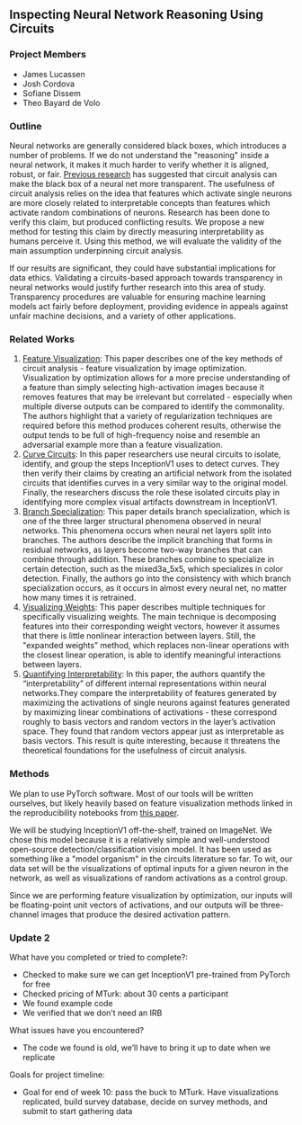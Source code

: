 ## Inspecting Neural Network Reasoning Using Circuits

### Project Members
- James Lucassen
- Josh Cordova
- Sofiane Dissem
- Theo Bayard de Volo

### Outline
Neural networks are generally considered black boxes, which introduces a number of problems. If we do not understand the "reasoning" inside a neural network, it makes it much harder to verify whether it is aligned, robust, or fair. [Previous research](https://distill.pub/2020/circuits/) has suggested that circuit analysis can make the black box of a neural net more transparent. The usefulness of circuit analysis relies on the idea that features which activate single neurons are more closely related to interpretable concepts than features which activate random combinations of neurons. Research has been done to verify this claim, but produced conflicting results. We propose a new method for testing this claim by directly measuring interpretability as humans perceive it. Using this method, we will evaluate the validity of the main assumption underpinning circuit analysis.

If our results are significant, they could have substantial implications for data ethics. Validating a circuits-based approach towards transparency in neural networks would justify further research into this area of study. Transparency procedures are valuable for ensuring machine learning models act fairly before deployment, providing evidence in appeals against unfair machine decisions, and a variety of other applications.

### Related Works
1. [Feature Visualization](https://distill.pub/2017/feature-visualization/): This paper describes one of the key methods of circuit analysis - feature visualization by image optimization. Visualization by optimization allows for a more precise understanding of a feature than simply selecting high-activation images because it removes features that may be irrelevant but correlated - especially when multiple diverse outputs can be compared to identify the commonality. The authors highlight that a variety of regularization techniques are required before this method produces coherent results, otherwise the output tends to be full of high-frequency noise and resemble an adversarial example more than a feature visualization.
2. [Curve Circuits](https://distill.pub/2020/circuits/curve-circuits/): In this paper researchers use neural circuits to isolate, identify, and group the steps InceptionV1 uses to detect curves. They then verify their claims by creating an artificial network from the isolated circuits that identifies curves in a very similar way to the original model. Finally, the researchers discuss the role these isolated circuits play in identifying more complex visual artifacts downstream in InceptionV1.
3. [Branch Specialization](https://distill.pub/2020/circuits/branch-specialization/): This paper details branch specialization, which is one of the three larger structural phenomena observed in neural networks. This phenomena occurs when neural net layers split into branches. The authors describe the implicit branching that forms in residual networks, as layers become two-way branches that can combine through addition. These branches combine to specialize in certain detection, such as the mixed3a_5x5, which specializes in color detection. Finally, the authors go into the consistency with which branch specialization occurs, as it occurs in almost every neural net, no matter how many times it is retrained.
4. [Visualizing Weights](https://distill.pub/2020/circuits/visualizing-weights/): This paper describes multiple techniques for specifically visualizing weights.
The main technique is decomposing features into their corresponding weight vectors, however it assumes that there is little nonlinear interaction between layers. Still, the "expanded weights" method, which replaces non-linear operations with the closest linear operation, is able to identify meaningful interactions between layers.
5. [Quantifying Interpretability](https://arxiv.org/abs/1704.05796): In this paper, the authors quantify the “interpretability” of different internal representations within neural networks.They compare the interpretability of features generated by maximizing the activations of single neurons against features generated by maximizing linear combinations of activations - these correspond roughly to basis vectors and random vectors in the layer’s activation space. They found that random vectors appear just as interpretable as basis vectors. This result is quite interesting, because it threatens the theoretical foundations for the usefulness of circuit analysis.

### Methods
We plan to use PyTorch software. Most of our tools will be written ourselves, but likely heavily based on feature visualization methods linked in the reproducibility notebooks from [this paper](https://distill.pub/2017/feature-visualization/).

We will be studying InceptionV1 off-the-shelf, trained on ImageNet. We chose this model because it is a relatively simple and well-understood open-source detection/classification vision model. It has been used as something like a "model organism" in the circuits literature so far. To wit, our data set will be the visualizations of optimal inputs for a given neuron in the network, as well as visualizations of random activations as a control group.

Since we are performing feature visualization by optimization, our inputs will be floating-point unit vectors of activations, and our outputs will be three-channel images that produce the desired activation pattern.

### Update 2
What have you completed or tried to complete?:  
- Checked to make sure we can get InceptionV1 pre-trained from PyTorch for free
- Checked pricing of MTurk: about 30 cents a participant
- We found example code
- We verified that we don’t need an IRB 

What issues have you encountered?
- The code we found is old, we’ll have to bring it up to date when we replicate

Goals for project timeline:
- Goal for end of week 10: pass the buck to MTurk. Have visualizations replicated, build survey database, decide on survey methods, and submit to start gathering data
